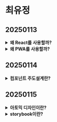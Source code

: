 # 최유정

## 20250113
<details>
    <summary>
    <b>왜 React를 사용할까?</b>
    </summary>

<ul>
    <h5>React 선택 이유 </h5>
    <li>WebRTC 관련 라이브러리와 예제가 더 풍부</li>
    <li>카카오맵/모빌리티 API 연동 사례가 더 많음</li>
    <li>국내외 커뮤니티가 더 크고 활성화되어 문제 해결이 용이</li>
</ul>
<ul>
    <h5>Vue3 대비 단점 보완 방법</h5>
    <li>상대적으로 높은 러닝커브 → Zustand 등 러닝커브가 낮은 도구 사용</li>
    <li>직관적이지 않은 JSX → TypeScript와 함께 사용하여 가독성 향상</li>
    <li>복잡한 설정 → Vite 사용으로 간소화</li>
</ul>
</details>

<details>
   <summary><b>왜 PWA를 사용할까?</b></summary>

<ul>
<h5>Progressive Web App 란? </h5>
<p>
Native Application과 유사한 사용자 경험을 제공하기 위해, 웹 기술을 활용하여 만들어진 애플리케이션을 말한다. <br/>
(HTML, CSS, JS 기반의 웹 표준 기술을 기반으로 개발된다.)
</p>
<li>
오프라인 지원: 네트워크 연결이 끊겨도, 캐싱을 통해 이전에 방문한 페이지나 데이터에 접근
</li>
<li>
네트워크 요청 가로채기 및 캐싱: 네트워크 요청을 가로채고 필요 시 캐시에서 데이터를 제공하여 로딩 속도 향상. 특히 불필요한 요청을 줄여 모바일 환경에서 배터리/데이터 사용량 감소 효과
</li>
<li>
푸시 알림 지원: 사용자가 앱을 사용하고 있지 않을 때, 중요한 업데이트나 메시지 표시 가능
</li>
<li>
사용자 디바이스에 설치 가능: 네이티브 앱처럼 사용자의 홈 화면에 아이콘을 추가하여 사용
</li>
</ul>
</details>


## 20250114 
<details>
    <summary>
    <b>컴포넌트 주도설계란?</b>
    </summary>

<ul>
    <p>컴포넌트를 모듈 단위로 개발하여 사용자 인터페이스(UI) 구축에 도달하는 디자인 및 개발 방법론(Component Driven Design / Development)입니다. 
    기본적인 컴포넌트 단위부터 시작하여 UI 화면(view)를 구성하기 위해 점진적으로 결합(조립)해가는 상향적(bottom-up) 성향을 띕니다.
    </p>
    <h5>컴포넌트란?</h5>
        <p>상호 교환 가능하고 표준화 된 사용자 인터페이스(UI) 구성 요소</p>
</ul>
<ul>
    <h5>왜 컴포넌트일까?</h5>
    <p>오늘 날 사용자 인터페이스는 그 어느 때보다도 복잡합니다. 
    규모가 큰 UI는 깨지기 쉽고 디버깅이 어려울 뿐더러 제작에도 많은 시간이 필요합니다. UI를 모듈 식으로 세분화하여 견고하면서도 유연한 컴포넌트를 구성하면 이러한 문제를 해결할 수 있습니다. 
    컴포넌트는 애플리케이션 비즈니스 로직(Business logic)에서 상태를 분리하여 상호 교환(Interchangeability)을 가능하게 합니다.
    </p>
</ul>
<ul>
    <h5>컴포넌트 주도설계의 장점</h5>
    <li>품질 (Quality) : 독립적으로 컴포넌트를 분리하여 관련 상태를 정의하여 UI가 다양한 시나리오에서 작동하는 지 확인 가능합니다.</li>
    <li>내구성 (Durability) : 컴포넌트 수준에서 테스트하여 세부 사항까지 버그를 정확하게 찾아낼 수 있습니다.</li>
    <li>속도 (Speed) :컴포넌트 라이브러리 또는 디자인 시스템의 컴포넌트를 재사용하여 UI를 보다 빠르게 조립할 수 있습니다</li>
    <li>효율성 (Efficiency) : UI를 개별 컴포넌트로 분해 한 다음 서로 다른 팀 구성원 간에 공유하여 개발 및 디자인을 병렬 처리합니다.</li>
</ul>
</details>

## 20250115
<details>
    <summary>
    <b>아토믹 디자인이란?</b>
    </summary>

<ul>
    <p>아토믹 디자인 방법론은 UI 설계 방법 중 하나이다. 
        복잡한 화면을 가장 작게 분해할 수 있는 원자 단위까지 나눔으로써, 각 요소 간 컴포넌트 재활용성은 높이고 복잡한 화면 구성을 쉽게 처리해주는 접근 방식 중 하나이다. 
    </p>
    <h5>컴포넌트 재사용성</h5>
        <li>컴포넌트 재활용성을 극대화</li>
        <li>React의 랜더링 최적화에 효과적인 설계방법 : 상태를 분산해 적용하기 때문에 상태 변화에 따른 랜더링이 작은 범위로 이루어져 성능을 최적화시키기 좋다</li>
        <li>어플리케이션과 분리하여 컴포넌트를 개발하고 테스트 할 수 있으며, 스타일 가이드와 같은 도구에서 볼 수 있다. </li>
        <li>통합 개발 시, 백엔드 어플리케이션의 로직에 의존하지 않는다.</li>
        <li>특정 컴포넌트에 CSS가 강하게 결합되어 있기 때문에 CSS를 잘 관리할 수 있다. </li>
</ul>
<ul>
    <h5>확장성 </h5>
    <h5>유지보수성 </h5>
</ul>
</details>
<details>
    <summary>
    <b>storybook이란?</b>
    </summary>

<ul>
    <p>스토리북은 프론트엔드 개발에서 UI 컴포넌트를 개발, 테스트 및 문서화하는데 사용되는 강력한 도구이다. 
        스토리북을 “워크벤치”로 사용하여 앱 밖에서 UI 컴포넌트를 구축한다. 
    </p>
    <h5>컴포넌트 단위 개발</h5>
        <p>UI 컴포넌트를 개별적으로 개발 가능하다. 각각의 컴포넌트가 스토리로 나눠져 있기 때문에 모듈화된 개발이 가능하며 효율적으로 프로젝트를 관리할 수 있다.</p>
</ul>
<ul>
    <h5>시각적 테스트</h5>
    <p>각각의 컴포넌트를 시각적으로 테스트할 수 있다. 
    컴포넌트의 다양한 상태(variant)를 스토리로 나타내어, 실제 화면에서 컴포넌트의 모습을 확인할 수 있으며, 이를 통해 UI 디자인과 레이아웃을 검증할 수 있다.
    </p>
</ul>
<ul>
    <h5>재사용성과 일관성</h5>
    <p>각각의 컴포넌트는 독립적으로 테스트되기 때문에 이를 통해 코드의 신뢰성을 높일 수 있다.</p>
</ul>
<ul>
    <h5>컴포넌트의 문서화</h5>
    <p>스토리북은 각각의 컴포넌트에 대해 문서화를 제공한다. 각 스토리는 해당 컴포넌트의 사용법, 
        속성 및 예제 코드를 제공하여 개발자들이 컴포넌트를 쉽게 이해하고 사용할 수 있도록 돕는다. </p>
</ul>
</details>